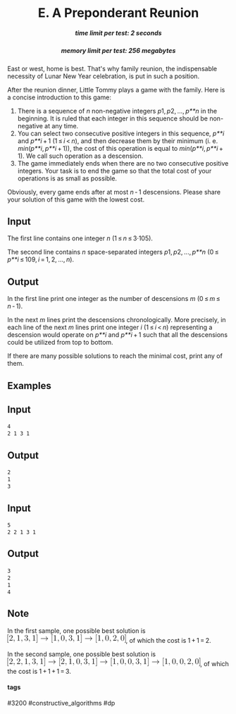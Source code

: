<h1 style='text-align: center;'> E. A Preponderant Reunion</h1>

<h5 style='text-align: center;'>time limit per test: 2 seconds</h5>
<h5 style='text-align: center;'>memory limit per test: 256 megabytes</h5>

East or west, home is best. That's why family reunion, the indispensable necessity of Lunar New Year celebration, is put in such a position.

After the reunion dinner, Little Tommy plays a game with the family. Here is a concise introduction to this game: 

1. There is a sequence of *n* non-negative integers *p*1, *p*2, ..., *p**n* in the beginning. It is ruled that each integer in this sequence should be non-negative at any time.
2. You can select two consecutive positive integers in this sequence, *p**i* and *p**i* + 1 (1 ≤ *i* < *n*), and then decrease them by their minimum (i. e. *min*(*p**i*, *p**i* + 1)), the cost of this operation is equal to *min*(*p**i*, *p**i* + 1). We call such operation as a descension.
3. The game immediately ends when there are no two consecutive positive integers. Your task is to end the game so that the total cost of your operations is as small as possible.

Obviously, every game ends after at most *n* - 1 descensions. Please share your solution of this game with the lowest cost.

## Input

The first line contains one integer *n* (1 ≤ *n* ≤ 3·105).

The second line contains *n* space-separated integers *p*1, *p*2, ..., *p**n* (0 ≤ *p**i* ≤ 109, *i* = 1, 2, ..., *n*).

## Output

In the first line print one integer as the number of descensions *m* (0 ≤ *m* ≤ *n* - 1).

In the next *m* lines print the descensions chronologically. More precisely, in each line of the next *m* lines print one integer *i* (1 ≤ *i* < *n*) representing a descension would operate on *p**i* and *p**i* + 1 such that all the descensions could be utilized from top to bottom.

If there are many possible solutions to reach the minimal cost, print any of them.

## Examples

## Input


```
4  
2 1 3 1  

```
## Output


```
2  
1  
3  

```
## Input


```
5  
2 2 1 3 1  

```
## Output


```
3  
2  
1  
4  

```
## Note

In the first sample, one possible best solution is ![](images/9248227dd2a5fa16d275273b9219a6e5a3560846.png), of which the cost is 1 + 1 = 2.

In the second sample, one possible best solution is ![](images/8f91058897d4137e5df572ebfbf65e2a7d88692a.png), of which the cost is 1 + 1 + 1 = 3.



#### tags 

#3200 #constructive_algorithms #dp 